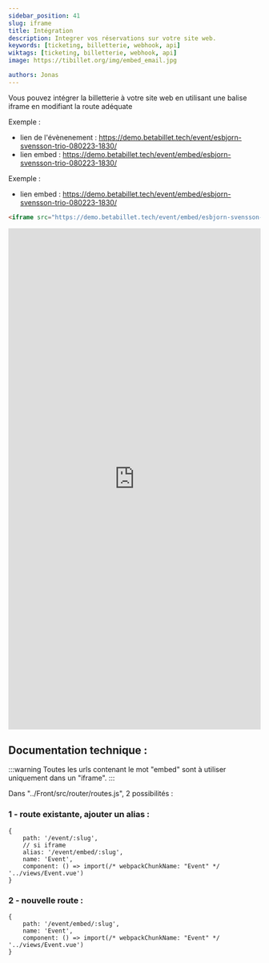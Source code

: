 ```yaml
---
sidebar_position: 41
slug: iframe
title: Intégration
description: Integrer vos réservations sur votre site web.
keywords: [ticketing, billetterie, webhook, api]
wiktags: [ticketing, billetterie, webhook, api]
image: https://tibillet.org/img/embed_email.jpg

authors: Jonas
---
```


Vous pouvez intégrer la billetterie à votre site web en utilisant une balise iframe en modifiant la route adéquate   

Exemple : 
- lien de l'évènenement : https://demo.betabillet.tech/event/esbjorn-svensson-trio-080223-1830/
- lien embed : https://demo.betabillet.tech/event/embed/esbjorn-svensson-trio-080223-1830/


Exemple : 
- lien embed : https://demo.betabillet.tech/event/embed/esbjorn-svensson-trio-080223-1830/

```html title="iframe"
<iframe src="https://demo.betabillet.tech/event/embed/esbjorn-svensson-trio-080223-1830/" width="100%" height="1000px" frameborder="0"></iframe>
```

<iframe src="https://demo.betabillet.tech/event/embed/esbjorn-svensson-trio-080223-1830/" width="100%" height="1000px" frameborder="0"></iframe>



## Documentation technique : 


:::warning
Toutes les urls contenant le mot "embed" sont à utiliser uniquement dans un "iframe".
:::

Dans "../Front/src/router/routes.js", 2 possibilités :


### 1 - route existante, ajouter un alias :   
```
{
    path: '/event/:slug',
    // si iframe
    alias: '/event/embed/:slug',
    name: 'Event',
    component: () => import(/* webpackChunkName: "Event" */ '../views/Event.vue')
}
```


### 2 - nouvelle route :
```
{
    path: '/event/embed/:slug',
    name: 'Event',
    component: () => import(/* webpackChunkName: "Event" */ '../views/Event.vue')
}

```

